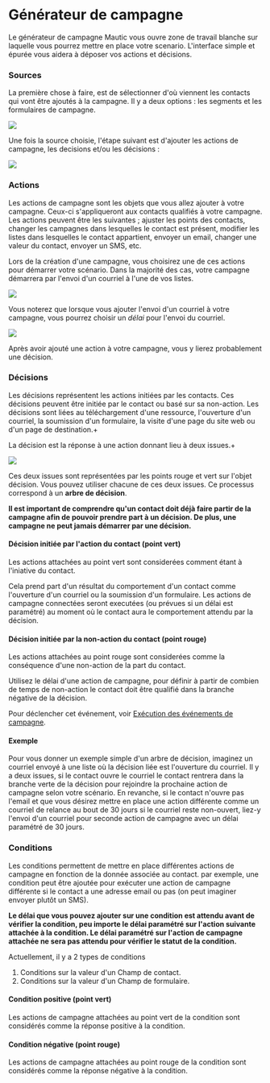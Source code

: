 # Générateur de campagne

Le générateur de campagne Mautic vous ouvre zone de travail blanche sur laquelle vous pourrez mettre en place votre scenario. L'interface simple et épurée vous aidera à déposer vos actions et décisions.


### Sources

La première chose à faire, est de sélectionner d'où viennent les contacts qui vont être ajoutés à la campagne. Il y a deux options : les segments et les formulaires de campagne.

![](/campaigns/media/contact-sources.png)

Une fois la source choisie, l'étape suivant est d'ajouter les actions de campagne, les decisions et/ou les décisions :

![](/campaigns/media/events.png)

### Actions

Les actions de campagne sont les objets que vous allez ajouter à votre campagne. Ceux-ci s'appliqueront aux contacts qualifiés à votre campagne. Les actions peuvent être les suivantes ; ajuster les points des contacts, changer les campagnes dans lesquelles le contact est présent, modifier les listes dans lesquelles le contact appartient, envoyer un email, changer une valeur du contact, envoyer un SMS, etc.

Lors de la création d'une campagne, vous choisirez une de ces actions pour démarrer votre scénario. Dans la majorité des cas, votre campagne démarrera par l'envoi d'un courriel à l'une de vos listes.

![](/campaigns/media/send-email-delay.png)

Vous noterez que lorsque vous ajouter l'envoi d'un courriel à votre campagne, vous pourrez choisir un *délai* pour l'envoi du courriel.

![](/campaigns/media/send-email-delay-nonaction.png)

Après avoir ajouté une action à votre campagne, vous y lierez probablement une décision.

### Décisions

Les décisions représentent les actions initiées par les contacts. Ces décisions peuvent être initiée par le contact ou basé sur sa non-action. Les décisions sont liées au téléchargement d'une ressource, l'ouverture d'un courriel, la soumission d'un formulaire, la visite d'une page du site web ou d'un page de destination.+

La décision est la réponse à une action donnant lieu à deux issues.+

![](/campaigns/media/decision-anchors.gif)

Ces deux issues sont représentées par les points rouge et vert sur l'objet décision. Vous pouvez utiliser chacune de ces deux issues. Ce processus correspond à un **arbre de décision**.

__Il est important de comprendre qu'un contact doit déjà faire partir de la campagne afin de pouvoir prendre part à un décision. De plus, une campagne ne peut jamais démarrer par une décision.__

#### Décision initiée par l'action du contact (point vert)

Les actions attachées au point vert sont considerées comment étant à l'iniative du contact.

Cela prend part d'un résultat du comportement d'un contact comme l'ouverture d'un courriel ou la soumission d'un formulaire. Les actions de campagne connectées seront executées (ou prévues si un délai est paramétré) au moment où le contact aura le comportement attendu par la décision.

#### Décision initiée par la non-action du contact (point rouge)

Les actions attachées au point rouge sont considerées comme la conséquence d'une non-action de la part du contact.

Utilisez le délai d'une action de campagne, pour définir à partir de combien de temps de non-action le contact doit être qualifié dans la branche négative de la décision.

Pour déclencher cet événement, voir [Exécution des événements de campagne](https://mautic.org/docs/en/campaigns/manage_campaigns.html#executing-campaign-actions).

#### Exemple

Pour vous donner un exemple simple d'un arbre de décision, imaginez un courriel envoyé à une liste où la décision liée est l'ouverture du courriel. Il y a deux issues, si le contact ouvre le courriel le contact rentrera dans la branche verte de la décision pour rejoindre la prochaine action de campagne selon votre scénario. En revanche, si le contact n'ouvre pas l'email et que vous désirez mettre en place une action différente comme un courriel de relance au bout de 30 jours si le courriel reste non-ouvert, liez-y l'envoi d'un courriel pour seconde action de campagne avec un délai paramétré de 30 jours.


### Conditions

Les conditions permettent de mettre en place différentes actions de campagne en fonction de la donnée associée au contact. par exemple, une condition peut être ajoutée pour exécuter une action de campagne différente si le contact a une adresse email ou pas (on peut imaginer envoyer plutôt un SMS).

__Le délai que vous pouvez ajouter sur une condition est attendu avant de vérifier la condition, peu importe le délai paramétré sur l'action suivante attachée à la condition. Le délai paramétré sur l'action de campagne attachée ne sera pas attendu pour vérifier le statut de la condition.__

Actuellement, il y a 2 types de conditions
1. Conditions sur la valeur d'un Champ de contact.
2. Conditions sur la valeur d'un Champ de formulaire.

#### Condition positive (point vert)

Les actions de campagne attachées au point vert de la condition sont considérés comme la réponse positive à la condition.

#### Condition négative (point rouge)

Les actions de campagne attachées au point rouge de la condition sont considérés comme la réponse négative à la condition.
